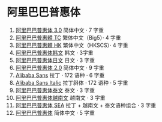 # 阿里巴巴普惠体

1. [阿里巴巴普惠体 3.0](./AlibabaPuHuiTi-3.zip) 简体中文 · 7 字重
2. [阿里巴巴普惠體 TC](./AlibabaSansTC.zip) 繁体中文（Big5）· 4 字重
3. [阿里巴巴普惠體 HK](./AlibabaSansHK.zip) 繁体中文（HKSCS）· 4 字重
4. [阿里巴巴普惠体韩文](./AlibabaSansKR.zip) 韩文 · 3字重
5. [阿里巴巴普惠体日文](./AlibabaSansJP.zip) 日文 · 3 字重
6. [阿里巴巴普惠体 2.0](./AlibabaPuHuiTi-2.zip) 简体中文 · 9 字重
7. [Alibaba Sans](./AlibabaSans.zip) 拉丁 · 172 语种 · 6 字重
8. [Alibaba Sans Italic](./AlibabaSansItalics.zip) 拉丁斜体 · 172 语种 · 5 字重
9. [阿里巴巴普惠体泰文](./AlibabaSansThai.zip) 泰文 · 3 字重
10. [阿里巴巴普惠体越南文](./AlibabaSansViet.zip) 越南文 · 3 字重
11. [阿里巴巴普惠体 SEA](./AlibabaSansSEA.zip) 拉丁 + 越南文 + 泰文语种组合 · 3 字重
12. [阿里巴巴普惠体](./AlibabaPuHuiTi.zip) 简体中文 · 5 字重